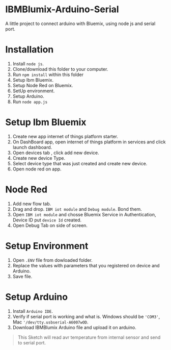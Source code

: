 # IBMBlumix-Arduino-Serial
A little project to connect arduino with Bluemix, using node js and serial port.

# Installation 
1. Install `node js`.
2. Clone/download this folder to your computer.
3. Run `npm install` within this folder
4. Setup Ibm Bluemix.
5. Setup Node Red on Bluemix.
6. SetUp environment.
7. Setup Arduino.
8. Run `node app.js`

# Setup Ibm Bluemix
1. Create new app internet of things platform starter.
2. On DashBoard app, open internet of things platform in services and click launch dashboard.
3. Open devices tab , click add new device.
4. Create new device Type.
5. Select device type that was just created and create new device.
6. Open node red on app.

# Node Red
1. Add new flow tab.
2. Drag and drop. `IBM iot module` and `Debug module`. Bond them.
3. Open `IBM iot module` and chosse Bluemix Service in Authentication, Device ID put `device Id` created.
4. Open Debug Tab on side of screen.

# Setup Environment
1. Open `.ENV` file from dowloaded folder.
2. Replace the values with parameters that you registered on device and Arduino.
3. Save file.

# Setup Arduino
1. Install `Arduino IDE`.
2. Verify if serial port is working and what is. Windows should be `'COM3'`, Mac `'/dev/tty.usbserial-A6007wOD`.
3. Download IBMBlumix Arduino file and upload it on arduino.

>This Sketch will read avr temperature from internal sensor and send to serial port.
